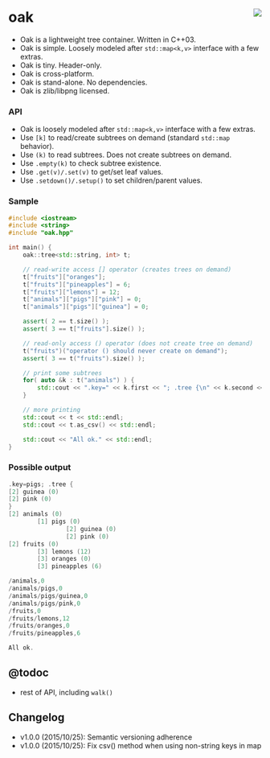 oak  <a href="https://travis-ci.org/r-lyeh/oak"><img src="https://api.travis-ci.org/r-lyeh/oak.svg?branch=master" align="right" /></a>
===

- Oak is a lightweight tree container. Written in C++03.
- Oak is simple. Loosely modeled after `std::map<k,v>` interface with a few extras.
- Oak is tiny. Header-only.
- Oak is cross-platform.
- Oak is stand-alone. No dependencies.
- Oak is zlib/libpng licensed.

### API
- Oak is loosely modeled after `std::map<k,v>` interface with a few extras.
- Use `[k]` to read/create subtrees on demand (standard `std::map` behavior).
- Use `(k)` to read subtrees. Does not create subtrees on demand.
- Use `.empty(k)` to check subtree existence.
- Use `.get(v)/.set(v)` to get/set leaf values.
- Use `.setdown()/.setup()` to set children/parent values.

### Sample
```c++
#include <iostream>
#include <string>
#include "oak.hpp"

int main() {
    oak::tree<std::string, int> t;

    // read-write access [] operator (creates trees on demand)
    t["fruits"]["oranges"];
    t["fruits"]["pineapples"] = 6;
    t["fruits"]["lemons"] = 12;
    t["animals"]["pigs"]["pink"] = 0;
    t["animals"]["pigs"]["guinea"] = 0;

    assert( 2 == t.size() );
    assert( 3 == t["fruits"].size() );

    // read-only access () operator (does not create tree on demand)
    t("fruits")("operator () should never create on demand");
    assert( 3 == t("fruits").size() );

    // print some subtrees
    for( auto &k : t("animals") ) {
        std::cout << ".key=" << k.first << "; .tree {\n" << k.second << "}" << std::endl;
    }

    // more printing
    std::cout << t << std::endl;
    std::cout << t.as_csv() << std::endl;

    std::cout << "All ok." << std::endl;
}
```

### Possible output
```c++
.key=pigs; .tree {
[2] guinea (0)
[2] pink (0)
}
[2] animals (0)
        [1] pigs (0)
                [2] guinea (0)
                [2] pink (0)
[2] fruits (0)
        [3] lemons (12)
        [3] oranges (0)
        [3] pineapples (6)

/animals,0
/animals/pigs,0
/animals/pigs/guinea,0
/animals/pigs/pink,0
/fruits,0
/fruits/lemons,12
/fruits/oranges,0
/fruits/pineapples,6

All ok.
```

## @todoc
- rest of API, including `walk()`

## Changelog
- v1.0.0 (2015/10/25): Semantic versioning adherence
- v1.0.0 (2015/10/25): Fix csv() method when using non-string keys in map
